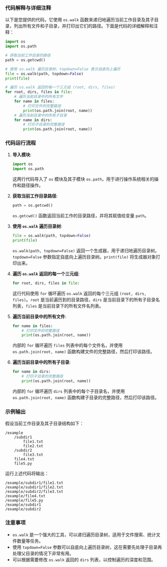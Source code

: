 ### 代码解释与详细注释

以下是您提供的代码，它使用 `os.walk` 函数来递归地遍历当前工作目录及其子目录，列出所有文件和子目录，并打印出它们的路径。下面是代码的详细解释和注释：

```python
import os
import os.path

# 获取当前工作目录的路径
path = os.getcwd()

# 使用 os.walk 遍历目录树，topdown=False 表示自底向上遍历
file = os.walk(path, topdown=False)
print(file)

# 遍历 os.walk 返回的每一个三元组 (root, dirs, files)
for root, dirs, files in file:
    # 遍历当前目录中的所有文件
    for name in files:
        # 打印文件的完整路径
        print(os.path.join(root, name))
    # 遍历当前目录中的所有子目录
    for name in dirs:
        # 打印子目录的完整路径
        print(os.path.join(root, name))
```

### 代码运行流程
1. **导入模块**:
   ```python
   import os
   import os.path
   ```
   这两行代码导入了 `os` 模块及其子模块 `os.path`，用于进行操作系统相关的操作和路径操作。

2. **获取当前工作目录路径**:
   ```python
   path = os.getcwd()
   ```
   `os.getcwd()` 函数返回当前工作的目录路径，并将其赋值给变量 `path`。

3. **使用 `os.walk` 遍历目录树**:
   ```python
   file = os.walk(path, topdown=False)
   print(file)
   ```
   `os.walk(path, topdown=False)` 返回一个生成器，用于递归地遍历目录树。`topdown=False` 参数指定自底向上遍历目录树。`print(file)` 将生成器对象打印出来。

4. **遍历 `os.walk` 返回的每一个三元组**:
   ```python
   for root, dirs, files in file:
   ```
   这行代码使用 `for` 循环遍历 `os.walk` 返回的每个三元组 `(root, dirs, files)`。`root` 是当前遍历到的目录路径，`dirs` 是当前目录下的所有子目录名列表，`files` 是当前目录下的所有文件名列表。

5. **遍历当前目录中的所有文件**:
   ```python
   for name in files:
       # 打印文件的完整路径
       print(os.path.join(root, name))
   ```
   内部的 `for` 循环遍历 `files` 列表中的每个文件名，并使用 `os.path.join(root, name)` 函数构建文件的完整路径，然后打印该路径。

6. **遍历当前目录中的所有子目录**:
   ```python
   for name in dirs:
       # 打印子目录的完整路径
       print(os.path.join(root, name))
   ```
   内部的 `for` 循环遍历 `dirs` 列表中的每个子目录名，并使用 `os.path.join(root, name)` 函数构建子目录的完整路径，然后打印该路径。

### 示例输出
假设当前工作目录及其子目录结构如下：
```
/example
    /subdir1
        file1.txt
        file2.txt
    /subdir2
        file3.txt
    file4.txt
    file5.py
```

运行上述代码将输出：
```
/example/subdir1/file1.txt
/example/subdir1/file2.txt
/example/subdir2/file3.txt
/example/file4.txt
/example/file5.py
/example/subdir1
/example/subdir2
```

### 注意事项
- `os.walk` 是一个强大的工具，可以递归遍历目录树，适用于文件搜索、统计文件数量等任务。
- 使用 `topdown=False` 参数可以自底向上遍历目录树，这在需要先处理子目录再处理父目录的情况下非常有用。
- 可以根据需要修改 `os.walk` 返回的 `dirs` 列表，以控制遍历的深度和范围。